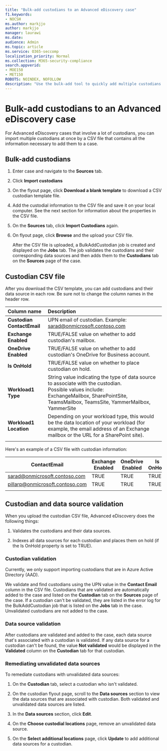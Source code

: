 ```yaml
---
title: "Bulk-add custodians to an Advanced eDiscovery case"
f1.keywords:
- NOCSH
ms.author: markjjo
author: markjjo
manager: laurawi
ms.date: 
audience: Admin
ms.topic: article
ms.service: O365-seccomp
localization_priority: Normal
ms.collection: M365-security-compliance 
search.appverid: 
- MOE150
- MET150
ROBOTS: NOINDEX, NOFOLLOW 
description: "Use the bulk-add tool to quickly add multiple custodians and their associated data sources to a case in Advanced eDiscovery."
---
```


# Bulk-add custodians to an Advanced eDiscovery case

For Advanced eDiscovery cases that involve a lot of custodians, you can import multiple custodians at once by a CSV file that contains all the information necessary to add them to a case.

## Bulk-add custodians

1. Enter case and navigate to the **Sources** tab.

2. Click **Import custodians**

3. On the flyout page, click **Download a blank template** to download a CSV custodian template file.

4. Add the custodial information to the CSV file and save it on your local computer. See the next section for information about the properties in the CSV file.

5. On the **Sources** tab, click **Import Custodians** again.

6. On flyout page, click **Browse** and the upload your CSV file.

   After the CSV file is uploaded, a BulkAddCustodian job is created and displayed on the **Jobs** tab. The job validates the custodians and their corresponding data sources and then adds them to the **Custodians** tab on the **Sources** page of the case.

## Custodian CSV file

After you download the CSV template, you can add custodians and their data source in each row. Be sure not to change the column names in the header row.

| Column name|Description|
|:------- |:------------------------------------------------------------|
|**Custodian ContactEmail**     | UPN email of custodian. Example: sarad@onmicrosoft.contoso.com           |
|**Exchange Enabled** | TRUE/FALSE value on whether to add custodian's mailbox.      |
|**OneDrive Enabled** | TRUE/FALSE value on whether to add custodian's OneDrive for Business account. |
|**Is OnHold**        | TRUE/FALSE value on whether to place custodian on hold.       |
|**Workload1 Type**         | String value indicating the type of data source to associate with the custodian. <br />Possible values include: <br />ExchangeMailbox, SharePointSite, TeamsMailbox, TeamsSite, YammerMailbox, YammerSite |
|**Workload1 Location**     | Depending on your workload type, this would be the data location of your workload (for example, the email address of an Exchange mailbox or the URL for a SharePoint site). |
|||

Here's an example of a CSV file with custodian information:  

| ContactEmail      | Exchange Enabled | OneDrive Enabled | Is OnHold | Workload1 Type | Workload1 Location             |
| ----------------- | ---------------- | ---------------- | --------- | -------------- | ------------------------------ |
|sarad@onmicrosoft.contoso.com | TRUE             | TRUE             | TRUE      | SharePointSite | https://contoso.sharepoint.com |
|pillarp@onmicrosoft.contoso.com | TRUE             | TRUE             | TRUE      | |  |
||||||

## Custodian and data source validation

When you upload the custodian CSV file, Advanced eDiscovery does the following things:

1. Validates the custodians and their data sources. 

2. Indexes all data sources for each custodian and places them on hold (if the Is OnHold property is set to TRUE).

### Custodian validation

Currently, we only support importing custodians that are in Azure Active Directory (AAD).

We validate and find custodians using the UPN value in the **Contact Email** column in the CSV file. Custodians that are validated are automatically added to the case and listed on the **Custodian** tab on the **Sources** page of the case. If a custodian can't be validated, they are listed in the error log for the BulkAddCustodian job that is listed on the **Jobs** tab in the case. Unvalidated custodians are not added to the case.

### Data source validation

After custodians are validated and added to the case, each data source that's associated with a custodian is validated. If any data source for a custodian can't be found, the value **Not validated** would be displayed in the **Validated** column on the **Custodian** tab for that custodian.

### Remediating unvalidated data sources

To remediate custodians with unvalidated data sources: 

1. On the **Custodian** tab, select a custodian who isn't validated.

2. On the custodian flyout page, scroll to the **Data sources** section to view the data sources that are associated with custodian. Both validated and unvalidated data sources are listed.

3. In the **Data sources** section, click **Edit**.

4. On the **Choose custodial locations** page, remove an unvalidated data source.

5. On the **Select additional locations** page, click **Update** to add additional data sources for a custodian.
